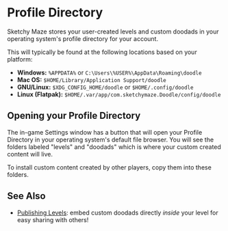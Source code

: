 # Profile Directory

Sketchy Maze stores your user-created levels and custom doodads in your
operating system's profile directory for your account.

This will typically be found at the following locations based on your platform:

* **Windows:** `%APPDATA%` or `C:\Users\%USER%\AppData\Roaming\doodle`
* **Mac OS:** `$HOME/Library/Application Support/doodle`
* **GNU/Linux:** `$XDG_CONFIG_HOME/doodle` or `$HOME/.config/doodle`
* **Linux (Flatpak):** `$HOME/.var/app/com.sketchymaze.Doodle/config/doodle`

## Opening your Profile Directory

The in-game Settings window has a button that will open your Profile Directory
in your operating system's default file browser. You will see the folders
labeled "levels" and "doodads" which is where your custom created content will
live.

To install custom content created by other players, copy them into these folders.

## See Also

* [Publishing Levels](custom-levels/publishing.md): embed custom doodads directly
  _inside_ your level for easy sharing with others!